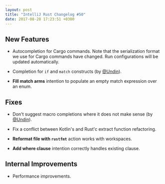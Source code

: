 ```yaml
---
layout: post
title: "IntelliJ Rust Changelog #50"
date: 2017-08-28 17:23:51 +0300
---
```



## New Features

* Autocompletion for Cargo commands. Note that the serialization
  format we use for Cargo commands have changed. Run configurations
  will be updated automatically.

* Completion for `if` and `match` constructs (by [@Undin]).

* **Fill match arms** intention to populate an empty match expression
  over an enum.


## Fixes

* Don't suggest macro completions where it does not make sense (by
  [@Undin]).

* Fix a conflict between Kotlin's and Rust'c extract function refactoring.

* **Reformat file with `rustfmt`** action works with workspaces.

* **Add where clause** intention correctly handles existing clause.


## Internal Improvements

* Performance improvements.



[@Undin]: https://github.com/Undin
